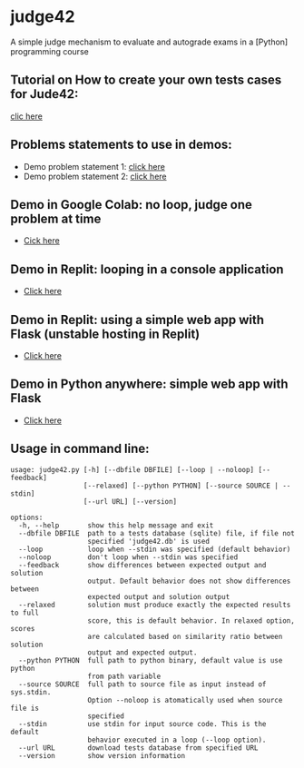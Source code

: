 # judge42

A simple judge mechanism to evaluate and autograde exams in a [Python] programming course

## Tutorial on How to create your own tests cases for Jude42:

[clic here](https://drive.google.com/file/d/1YEJcvnK_aQVuRI3kZmgRip9fTEelRofY/view?usp=drivesdk)

## Problems statements to use in demos:

- Demo problem statement 1: [click here](https://drive.google.com/file/d/1MAAfQFjSs70xd4EeNb0hSpTXa8EJReGD/view?usp=drivesdk)
- Demo problem statement 2: [click here](https://drive.google.com/file/d/1DDrM8AAZQ9W5ovhTYG8P4pdhj-UwojdN/view?usp=drivesdk)

## Demo in Google Colab: no loop, judge one problem at time

- [Cick here](https://colab.research.google.com/drive/1hrunVrsoLIi7HO6cZYb515bvsJgW4jFr?usp=sharing)

## Demo in Replit: looping in a console application

- [Click here](https://replit.com/@JuanFelipeFel49/judge42-demo?v=1)

## Demo in Replit: using a simple web app with Flask (unstable hosting in Replit)

- [Click here](https://replit.com/@JuanFelipeFel49/judge42-flask?v=1)

## Demo in Python anywhere: simple web app with Flask

- [Click here](https://jfmunozf.pythonanywhere.com/)

## Usage in command line:

```
usage: judge42.py [-h] [--dbfile DBFILE] [--loop | --noloop] [--feedback]
                  [--relaxed] [--python PYTHON] [--source SOURCE | --stdin]
                  [--url URL] [--version]

options:
  -h, --help       show this help message and exit
  --dbfile DBFILE  path to a tests database (sqlite) file, if file not
                   specified 'judge42.db' is used
  --loop           loop when --stdin was specified (default behavior)
  --noloop         don't loop when --stdin was specified
  --feedback       show differences between expected output and solution
                   output. Default behavior does not show differences between
                   expected output and solution output
  --relaxed        solution must produce exactly the expected results to full
                   score, this is default behavior. In relaxed option, scores
                   are calculated based on similarity ratio between solution
                   output and expected output.
  --python PYTHON  full path to python binary, default value is use python
                   from path variable
  --source SOURCE  full path to source file as input instead of sys.stdin.
                   Option --noloop is atomatically used when source file is
                   specified
  --stdin          use stdin for input source code. This is the default
                   behavior executed in a loop (--loop option).
  --url URL        download tests database from specified URL
  --version        show version information

```
